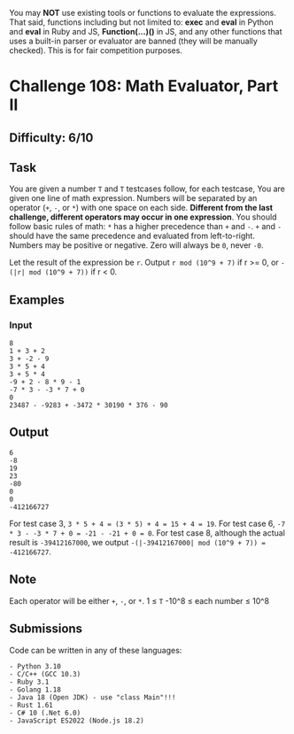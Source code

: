 You may **NOT** use existing tools or functions to evaluate the expressions. That said, functions including but not limited to: **exec** and **eval** in Python and **eval** in Ruby and JS, **Function(...)()** in JS, and any other functions that uses a built-in parser or evaluator are banned (they will be manually checked). This is for fair competition purposes.

# Challenge 108: Math Evaluator, Part II
## Difficulty: 6/10

## Task
You are given a number `T` and `T` testcases follow, for each testcase,
You are given one line of math expression.
Numbers will be separated by an operator (`+`, `-`, or `*`) with one space on each side. **Different from the last challenge, different operators may occur in one expression**. You should follow basic rules of math: `*` has a higher precedence than `+` and `-`. `+` and `-` should have the same precedence and evaluated from left-to-right.
Numbers may be positive or negative.
Zero will always be `0`, never `-0`.

Let the result of the expression be `r`. Output `r mod (10^9 + 7)` if r >= 0, or `-(|r| mod (10^9 + 7))` if r < 0.

## Examples
### Input
```
8
1 + 3 + 2
3 + -2 - 9
3 * 5 + 4
3 + 5 * 4
-9 + 2 - 8 * 9 - 1
-7 * 3 - -3 * 7 + 0
0
23487 - -9283 + -3472 * 30190 * 376 - 90
```

## Output
```
6
-8
19
23
-80
0
0
-412166727
```

For test case 3, `3 * 5 + 4 = (3 * 5) + 4 = 15 + 4 = 19`.
For test case 6, `-7 * 3 - -3 * 7 + 0 = -21 - -21 + 0 = 0`.
For test case 8, although the actual result is `-39412167000`, we output `-(|-39412167000| mod (10^9 + 7)) = -412166727`.

## Note
Each operator will be either `+`, `-`, or `*`.
1 ≤ `T`
-10^8 ≤ each number ≤ 10^8

## Submissions
Code can be written in any of these languages:
```
- Python 3.10
- C/C++ (GCC 10.3)
- Ruby 3.1
- Golang 1.18
- Java 18 (Open JDK) - use "class Main"!!!
- Rust 1.61
- C# 10 (.Net 6.0)
- JavaScript ES2022 (Node.js 18.2)
```
